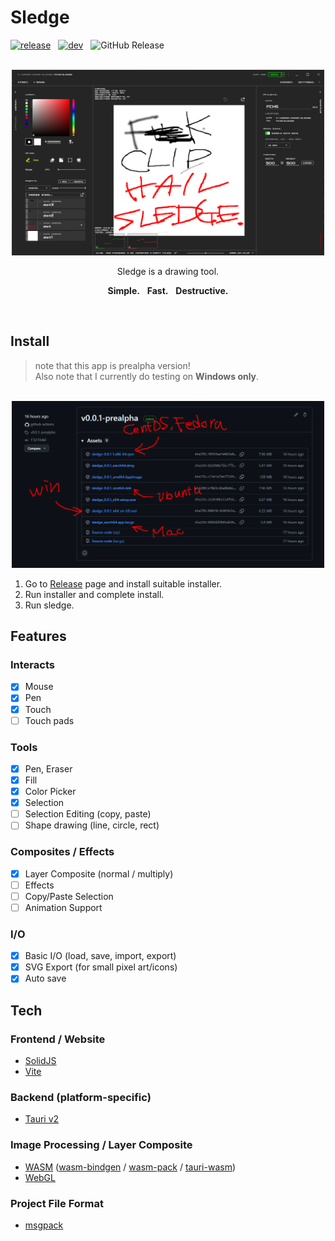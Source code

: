 # Sledge

[![release](https://github.com/Innsbluck-rh/sledge/actions/workflows/release.yml/badge.svg)](https://github.com/Innsbluck-rh/sledge/actions/workflows/release.yml)
&nbsp;
[![dev](https://github.com/Innsbluck-rh/sledge/actions/workflows/dev.yml/badge.svg)](https://github.com/Innsbluck-rh/sledge/actions/workflows/dev.yml)
&nbsp;
![GitHub Release](https://img.shields.io/github/v/release/Innsbluck-rh/sledge)

<div align="center">

<br>

<img src="FCHS.png" alt="F.C.H.S." width=500 />

<br>

Sledge is a drawing tool.

**Simple.**&nbsp;&nbsp;&nbsp;**Fast.**&nbsp;&nbsp;&nbsp;**Destructive.**

</div>

<br>

## Install

> note that this app is prealpha version!\
> Also note that I currently do testing on **Windows only**.

<div align="center">

<br>

<img src="install_1.png" alt="download suitable installer." width=500 />

<br>

</div>

1. Go to [Release](https://github.com/Innsbluck-rh/sledge/releases) page and install suitable installer.
2. Run installer and complete install.
3. Run sledge.

## Features

### Interacts

- [x] Mouse
- [x] Pen
- [x] Touch
- [ ] Touch pads

### Tools

- [x] Pen, Eraser
- [x] Fill
- [x] Color Picker
- [x] Selection
- [ ] Selection Editing (copy, paste)
- [ ] Shape drawing (line, circle, rect)

### Composites / Effects

- [x] Layer Composite (normal / multiply)
- [ ] Effects
- [ ] Copy/Paste Selection
- [ ] Animation Support

### I/O

- [x] Basic I/O (load, save, import, export)
- [x] SVG Export (for small pixel art/icons)
- [x] Auto save

## Tech

### Frontend / Website

- [SolidJS](https://github.com/solidjs/solid)
- [Vite](https://github.com/vitejs/vite)

### Backend (platform-specific)

- [Tauri v2](https://github.com/tauri-apps/tauri)

### Image Processing / Layer Composite

- [WASM](https://developer.mozilla.org/ja/docs/WebAssembly) ([wasm-bindgen](https://github.com/wasm-bindgen/wasm-bindgen) / [wasm-pack](https://github.com/drager/wasm-pack) / [tauri-wasm](https://github.com/nanoqsh/tauri-wasm))
- [WebGL](https://developer.mozilla.org/ja/docs/Web/API/WebGL_API)

### Project File Format

- [msgpack](https://msgpack.org/ja.html)
